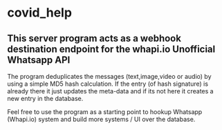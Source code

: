 # covid_help

## This server program acts as a webhook destination endpoint for the whapi.io Unofficial Whatsapp API

The program deduplicates the messages (text,image,video or audio) by using a simple MD5 hash calculation. If
the entry (of hash signature) is already there it just updates the meta-data and if its not here it creates
a new entry in the database.

Feel free to use the program as a starting point to hookup Whatsapp (Whapi.io) system and build more systems / UI
over the database.
